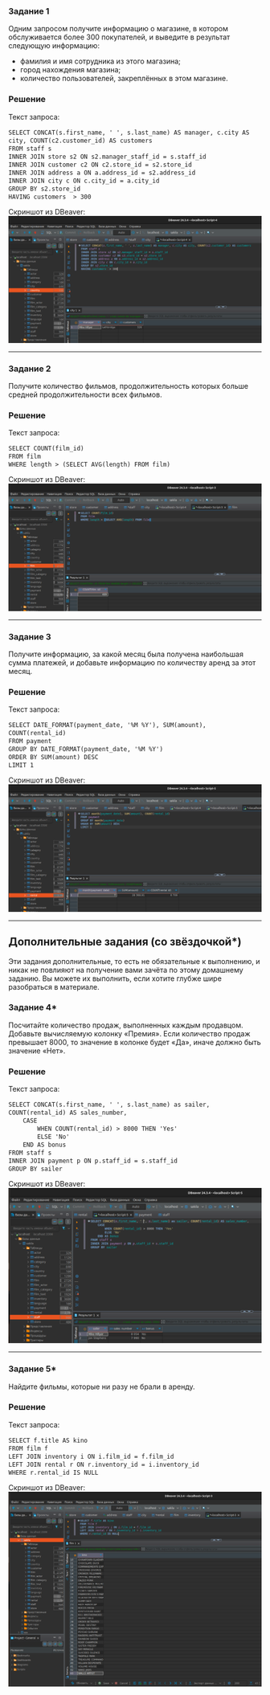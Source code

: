 ### Задание 1

Одним запросом получите информацию о магазине, в котором обслуживается более 300 покупателей, и выведите в результат следующую информацию: 
- фамилия и имя сотрудника из этого магазина;
- город нахождения магазина;
- количество пользователей, закреплённых в этом магазине.

### Решение

Текст запроса:
```
SELECT CONCAT(s.first_name, ' ', s.last_name) AS manager, c.city AS city, COUNT(c2.customer_id) AS customers
FROM staff s
INNER JOIN store s2 ON s2.manager_staff_id = s.staff_id 
INNER JOIN customer c2 ON c2.store_id = s2.store_id 
INNER JOIN address a ON a.address_id = s2.address_id 
INNER JOIN city c ON c.city_id = a.city_id
GROUP BY s2.store_id
HAVING customers  > 300
```

Скриншот из DBeaver:
![alt text](https://github.com/masterchoo495/SQL-2/blob/main/001.png)

---

### Задание 2

Получите количество фильмов, продолжительность которых больше средней продолжительности всех фильмов.

### Решение

Текст запроса:
```
SELECT COUNT(film_id)
FROM film
WHERE length > (SELECT AVG(length) FROM film)
```

Скриншот из DBeaver:
![alt text](https://github.com/masterchoo495/SQL-2/blob/main/002.png)

---

### Задание 3

Получите информацию, за какой месяц была получена наибольшая сумма платежей, и добавьте информацию по количеству аренд за этот месяц.

### Решение

Текст запроса:
```
SELECT DATE_FORMAT(payment_date, '%M %Y'), SUM(amount), COUNT(rental_id)
FROM payment
GROUP BY DATE_FORMAT(payment_date, '%M %Y')
ORDER BY SUM(amount) DESC 
LIMIT 1
```

Скриншот из DBeaver:
![alt text](https://github.com/masterchoo495/SQL-2/blob/main/003.png)

---

## Дополнительные задания (со звёздочкой*)
Эти задания дополнительные, то есть не обязательные к выполнению, и никак не повлияют на получение вами зачёта по этому домашнему заданию. Вы можете их выполнить, если хотите глубже шире разобраться в материале.

### Задание 4*

Посчитайте количество продаж, выполненных каждым продавцом. Добавьте вычисляемую колонку «Премия». Если количество продаж превышает 8000, то значение в колонке будет «Да», иначе должно быть значение «Нет».

### Решение

Текст запроса:
```
SELECT CONCAT(s.first_name, ' ', s.last_name) as sailer, COUNT(rental_id) AS sales_number,
	CASE
		WHEN COUNT(rental_id) > 8000 THEN 'Yes'
		ELSE 'No'
	END AS bonus
FROM staff s
INNER JOIN payment p ON p.staff_id = s.staff_id 
GROUP BY sailer
```

Скриншот из DBeaver:
![alt text](https://github.com/masterchoo495/SQL-2/blob/main/004.png)

---

### Задание 5*

Найдите фильмы, которые ни разу не брали в аренду.

### Решение

Текст запроса:
```
SELECT f.title AS kino 
FROM film f
LEFT JOIN inventory i ON i.film_id = f.film_id
LEFT JOIN rental r ON r.inventory_id = i.inventory_id
WHERE r.rental_id IS NULL
```

Скриншот из DBeaver:
![alt text](https://github.com/masterchoo495/SQL-2/blob/main/005.png)
